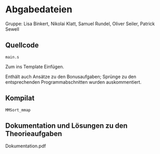 # Abgabedateien

Gruppe: Lisa Binkert, Nikolai Klatt, Samuel Rundel, Oliver Seiler, Patrick Sewell

## Quellcode

`main.s`

Zum ins Template Einfügen.

Enthält auch Ansätze zu den Bonusaufgaben; Sprünge zu den entsprechenden Programmabschnitten wurden auskommentiert.

## Kompilat

`MMSort_mmap`

## Dokumentation und Lösungen zu den Theorieaufgaben

Dokumentation.pdf

